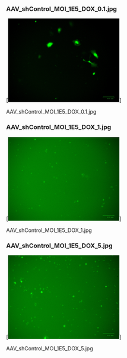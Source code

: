 ### AAV_shControl_MOI_1E5_DOX_0.1.jpg

[<img src='AAV_shControl_MOI_1E5_DOX_0.1.jpg' width='300' />]

AAV_shControl_MOI_1E5_DOX_0.1.jpg

### AAV_shControl_MOI_1E5_DOX_1.jpg

[<img src='AAV_shControl_MOI_1E5_DOX_1.jpg' width='300' />]

AAV_shControl_MOI_1E5_DOX_1.jpg

### AAV_shControl_MOI_1E5_DOX_5.jpg

[<img src='AAV_shControl_MOI_1E5_DOX_5.jpg' width='300' />]

AAV_shControl_MOI_1E5_DOX_5.jpg


